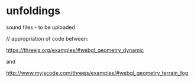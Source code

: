 # unfoldings

sound files -  to be uploaded

// appropriation of code between:  

https://threejs.org/examples/#webgl_geometry_dynamic

and

http://www.myjscode.com/threejs/examples/#webgl_geometry_terrain_fog
